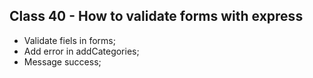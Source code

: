 <h2> Class 40 - How to validate forms with express  </h2>

* Validate fiels in forms;
* Add error in addCategories;
* Message success;